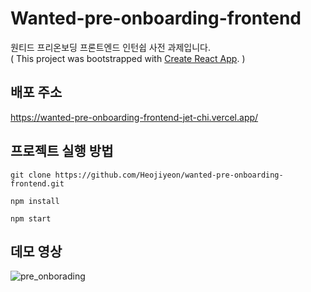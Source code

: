 # Wanted-pre-onboarding-frontend

원티드 프리온보딩 프론트엔드 인턴쉽 사전 과제입니다.\
( This project was bootstrapped with [Create React App](https://github.com/facebook/create-react-app). )

## 배포 주소
https://wanted-pre-onboarding-frontend-jet-chi.vercel.app/

## 프로젝트 실행 방법


```
git clone https://github.com/Heojiyeon/wanted-pre-onboarding-frontend.git
```

```
npm install
```

```
npm start
```

## 데모 영상
![pre_onborading](https://user-images.githubusercontent.com/33304871/232960754-057b0ea4-6ca6-44d0-b8be-156a491d34dd.gif)
